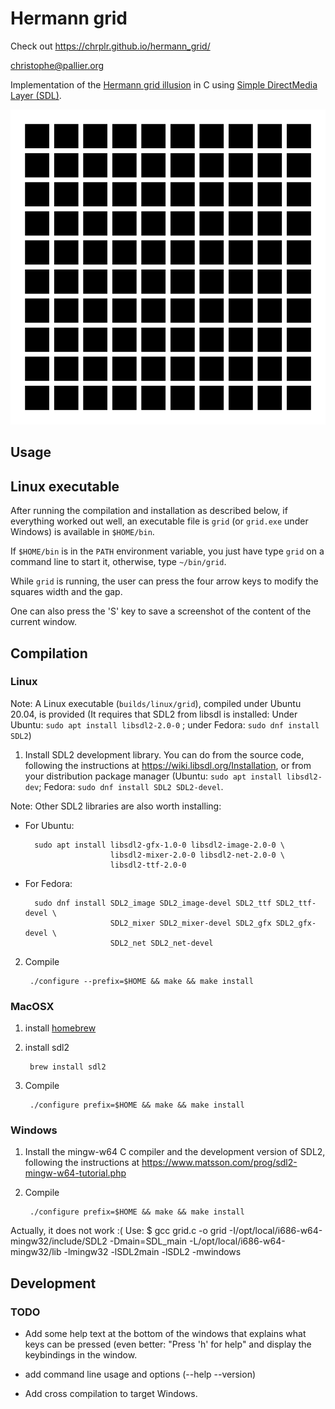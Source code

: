 # Hermann grid

Check out https://chrplr.github.io/hermann_grid/

<christophe@pallier.org>

Implementation of the [Hermann grid illusion](https://en.wikipedia.org/wiki/Grid_illusion) in C using [Simple DirectMedia Layer (SDL)](http://libsdl.org).

![Grid stimulus](grid.png)


## Usage


## Linux executable


After running the compilation and installation as described below, if everything worked out well, an executable file is `grid` (or `grid.exe` under Windows) is available in `$HOME/bin`. 

If `$HOME/bin` is in the `PATH` environment variable, you just have type `grid` on a command line to start it, otherwise, type `~/bin/grid`.

While `grid` is running, the user can press the four arrow keys to modify the squares width and the gap. 

One can also press the 'S' key to save a screenshot of the content of the current window.

## Compilation


### Linux

Note: A Linux executable (`builds/linux/grid`), compiled under Ubuntu 20.04, is provided (It requires that SDL2 from libsdl is installed: Under Ubuntu: `sudo apt install libsdl2-2.0-0` ; under Fedora: `sudo dnf install SDL2`)


1. Install SDL2 development library. You can do from the source code, following the instructions at <https://wiki.libsdl.org/Installation>, or from your distribution package manager (Ubuntu: `sudo apt install libsdl2-dev`; Fedora:  `sudo dnf install SDL2 SDL2-devel`.


Note: Other SDL2 libraries are also worth installing: 

* For Ubuntu:

        sudo apt install libsdl2-gfx-1.0-0 libsdl2-image-2.0-0 \
                         libsdl2-mixer-2.0-0 libsdl2-net-2.0-0 \
                         libsdl2-ttf-2.0-0

* For Fedora: 

        sudo dnf install SDL2_image SDL2_image-devel SDL2_ttf SDL2_ttf-devel \
                         SDL2_mixer SDL2_mixer-devel SDL2_gfx SDL2_gfx-devel \
                         SDL2_net SDL2_net-devel



2. Compile 

        ./configure --prefix=$HOME && make && make install

### MacOSX

1. install [homebrew](https://brew.sh/)
2. install sdl2

        brew install sdl2
        
3. Compile

        ./configure prefix=$HOME && make && make install

### Windows

1. Install the mingw-w64 C compiler and the development version of SDL2, following the instructions at  <https://www.matsson.com/prog/sdl2-mingw-w64-tutorial.php>

2. Compile

        ./configure prefix=$HOME && make && make install


Actually, it does not work :(
Use: $ gcc grid.c -o grid -I/opt/local/i686-w64-mingw32/include/SDL2 -Dmain=SDL_main -L/opt/local/i686-w64-mingw32/lib -lmingw32 -lSDL2main -lSDL2 -mwindows
    
## Development 

### TODO

* Add some help text at the bottom of the windows that explains what 
keys can be pressed (even better: "Press 'h' for help" and display the keybindings in the window.

* add command line usage and options (--help --version)

* Add cross compilation to target Windows.


